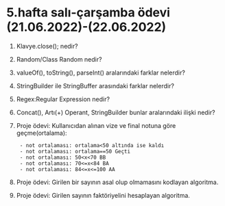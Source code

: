 # 5.hafta salı-çarşamba ödevi (21.06.2022)-(22.06.2022)
1) Klavye.close(); nedir?
2) Random/Class Random nedir?
3) valueOf(), toString(), parseInt() aralarındaki farklar nelerdir?
4) StringBuilder ile StringBuffer arasındaki farklar nelerdir?
5) Regex:Regular Expression nedir?
6) Concat(), Artı(+) Operant, StringBuilder bunlar aralarındaki ilişki nedir?
7) Proje ödevi: Kullanıcıdan alınan vize ve final notuna göre geçme(ortalama):

		- not ortalaması: ortalama<50 altında ise kaldı
		- not ortalaması: ortalama==50 Geçti
		- not ortalaması: 50<x<70 BB
		- not ortalaması: 70<=x<84 BA
		- not ortalaması: 84<=x<=100 AA
8) Proje ödevi: Girilen bir sayının asal olup olmamasını kodlayan algoritma.
9) Proje ödevi: Girilen sayının faktöriyelini hesaplayan algoritma.
